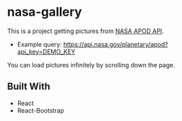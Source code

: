 # nasa-gallery

This is a project getting pictures from [NASA APOD API](https://api.nasa.gov/).
* Example query: https://api.nasa.gov/planetary/apod?api_key=DEMO_KEY

You can load pictures infinitely by scrolling down the page.

## Built With
- React
- React-Bootstrap
